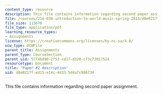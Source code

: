 ```yaml
---
content_type: resource
description: This file contains information regarding second paper assignment.
file: /courses/21m-030-introduction-to-world-music-spring-2013/d8e0217fed15e14c44335d4a7c986734_MIT21M_030S13_paper2.pdf
file_size: 113676
file_type: application/pdf
learning_resource_types:
- Assignments
license: https://creativecommons.org/licenses/by-nc-sa/4.0/
ocw_type: OCWFile
parent_title: Assignments
parent_type: CourseSection
parent_uid: 57f4bd90-2f53-cd17-d320-c73c7201752d
resourcetype: Document
title: 'Paper #2 description'
uid: d8e0217f-ed15-e14c-4433-5d4a7c986734
---
```

This file contains information regarding second paper assignment.